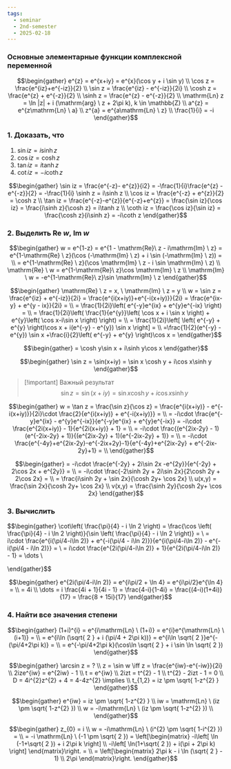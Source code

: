 ```yaml
---
tags:
  - seminar
  - 2nd-semester
  - 2025-02-18
---
```


### Основные элементарные функции комплексной переменной



$$\begin{gather}
e^{z} = e^{x+iy} = e^{x}(\cos y + i \sin y) \\
\cos z = \frac{e^{iz}+e^{-iz}}{2} \\
\sin z = \frac{e^{iz} - e^{-iz}}{2i} \\
\cosh z = \frac{e^{z} + e^{-z}}{2} \\
\sinh z = \frac{e^{z} - e^{-z}}{2} \\
\mathrm{Ln} z  = \ln |z| + i (\mathrm{arg} \ z + 2\pi k), k \in \mathbb{Z} \\
a^{z} = e^{z\mathrm{Ln} \ a} \\
z^{a} = e^{a\mathrm{Ln} \ z} \\
\frac{1}{i} = -i
\end{gather}$$

### 1. Доказать, что 

1. $\sin iz = i\sinh z$
2. $\cos iz = \cosh z$
3. $\tan iz = i\tanh z$
4. $\cot iz = -i\coth z$

$$\begin{gather}
\sin iz = \frac{e^{-z}- e^{z}}{i2} = -\frac{1}{i}\frac{e^{z} - e^{-z}}{2} = -\frac{1}{i} \sinh z = i\sinh z \\
\cos iz = \frac{e^{-z} + e^{z}}{2} = \cosh z \\
\tan iz = \frac{e^{-z}-e^{z}}{e^{-z}+e^{z}} = \frac{\sin iz}{\cos iz} = \frac{i\sinh z}{\cosh z} = i\tanh z \\
\coth iz = \frac{\cos iz}{\sin iz} = \frac{\cosh z}{i\sinh z} = -i\coth z
\end{gather}$$

### 2. Выделить $\mathrm{Re} \ w, \ \mathrm{Im} \ w$

$$\begin{gather}
w = e^{1-z} = e^{1 - \mathrm{Re}\ z - i\mathrm{Im} \ z} = e^{1-\mathrm{Re} \ z}(\cos (-\mathrm{Im} \ z) + i \sin (-\mathrm{Im} \ z)) = \\
= e^{1-\mathrm{Re} \ z}(\cos \mathrm{Im} \ z - i \sin \mathrm{Im} \ z) \\
\mathrm{Re} \ w = e^{1-\mathrm{Re}\ z}\cos \mathrm{Im} \ z \\
\mathrm{Im} \ w = -e^{1-\mathrm{Re}\ z}\sin \mathrm{Im} \ z
\end{gather}$$

$$\begin{gather}
\mathrm{Re} \ z = x, \ \mathrm{Im} \ z = y \\
w = \sin z = \frac{e^{iz} + e^{-iz}}{2i} = \frac{e^{i(x+iy)}+e^{-i(x+iy)}}{2i} = \frac{e^{ix-y} + e^{y - ix}}{2i} = \\
= \frac{1}{2i}\left( e^{-y}e^{ix} + e^{y}e^{-ix} \right) = \\
= \frac{1}{2i}\left( \frac{1}{e^{y}}\left( \cos x + i \sin x \right) + e^{y}\left( \cos x-i\sin x \right) \right) = \\
= \frac{1}{2i}\left[ \left( e^{-y} + e^{y} \right)\cos x + i(e^{-y} - e^{y}) \sin x \right] = \\
=\frac{1}{2}(e^{-y} - e^{y}) \sin x +\frac{i}{2}\left( e^{-y} + e^{y} \right)\cos x =
\end{gather}$$

$$\begin{gather}
= \cosh y\sin x + i\sinh y\cos x
\end{gather}$$

$$\begin{gather}
\sin z = \sin(x+iy) = \sin x \cosh y + i\cos x\sinh y
\end{gather}$$

> [!important] Важный результат
> $$\sin z = \sin(x+iy) = \sin x \cosh y + i\cos x\sinh y$$

$$\begin{gather}
w = \tan z = \frac{\sin z}{\cos z} = \frac{e^{i(x+iy)} - e^{-i(x+iy)}}{2i}\cdot \frac{2}{e^{i(x+iy)} + e^{-i(x+iy)}} = \\
= -i\cdot \frac{e^{-y}e^{ix} - e^{y}e^{-ix}}{e^{-y}e^{ix} + e^{y}e^{-ix}} = -i\cdot \frac{e^{2i(x+iy)} - 1}{e^{2i(x+iy)} + 1} = \\
= -i\cdot \frac{(e^{2ix-2y} - 1)(e^{-2ix-2y} + 1)}{(e^{2ix-2y} + 1)(e^{-2ix-2y} + 1)} = \\
= -i\cdot \frac{e^{-4y}+e^{2ix-2y}-e^{-2ix+2y}-1}{e^{-4y}+e^{2ix-2y} + e^{-2ix-2y}+1} = \\
\end{gather}$$

$$\begin{gather}
= -i\cdot \frac{e^{-2y} + 2i\sin 2x -e^{2y}}{e^{-2y} + 2\cos 2x + e^{2y}} = \\
= -i\cdot \frac{-2\sinh 2y + 2i\sin 2x}{2\cosh 2y + 2\cos 2x} = \\
= \frac{i\sinh 2y + \sin 2x}{\cosh 2y+ \cos 2x} \\
u(x,y) = \frac{\sin 2x}{\cosh 2y+ \cos 2x} \\
v(x,y) = \frac{\sinh 2y}{\cosh 2y+ \cos 2x}
\end{gather}$$

### 3. Вычислить

$$\begin{gather}
\cot\left(  \frac{\pi}{4} - i \ln 2 \right) = \frac{\cos \left( \frac{\pi}{4} - i \ln 2 \right)}{\sin \left( \frac{\pi}{4} - i \ln 2 \right)} = \\
= i\cdot \frac{e^{i(\pi/4-i\ln 2)} + e^{-i(\pi/4 - i\ln 2)}}{e^{i(\pi/4-i\ln 2)} - e^{-i(\pi/4 - i\ln 2)}} = \\
= i\cdot \frac{e^{2i(\pi/4-i\ln 2)} + 1}{e^{2i(\pi/4-i\ln 2)} - 1} = \dots \\

\end{gather}$$

$$\begin{gather}
e^{2i(\pi/4-i\ln 2)} = e^{i\pi/2 + \ln 4} = e^{i\pi/2}e^{\ln 4} = \\
= 4i \\
\dots = i \frac{4i + 1}{4i - 1} = \frac{4-i}{1-4i} = \frac{(4-i)(1+4i)}{17} = \frac{8 + 15i}{17}
\end{gather}$$

### 4. Найти все значения степени

$$\begin{gather}
(1+i)^{i} = e^{i\mathrm{Ln} \ (1+i)} = e^{i}e^{\mathrm{Ln} \ (i+1)} = \\
= e^{i\ln (\sqrt{ 2 } + i (\pi/4 + 2\pi k))} = e^{i\ln \sqrt{ 2 }}e^{-(\pi/4+2\pi k)} = \\
= e^{-\pi/4+2\pi k}(\cos\ln \sqrt{ 2 } + i \sin \ln \sqrt{ 2 })
\end{gather}$$

$$\begin{gather}
\arcsin z = ? \\
z = \sin w \iff z = \frac{e^{iw}-e^{-iw}}{2i} \\
2ize^{iw} = e^{2iw} - 1 \\
t = e^{iw} \\
2izt = t^{2} - 1 \\
t^{2} - 2izt - 1 = 0 \\
D = 4i^{2}z^{2} + 4 = 4-4z^{2} \implies \\
t_{1,2} = iz \pm \sqrt{ 1-z^{2} }
\end{gather}$$

$$\begin{gather}
e^{iw} = iz \pm \sqrt{ 1-z^{2} } \\
iw = \mathrm{Ln} \ (iz \pm \sqrt{ 1-z^{2} }) \\
w = -i\mathrm{Ln} \ (iz \pm \sqrt{ 1-z^{2} }) \\
\end{gather}$$

$$\begin{gather}
z_{0} = i \\
w = -i\mathrm{Ln} \ (i^{2} \pm \sqrt{ 1-i^{2} }) = \\
= -i \mathrm{Ln} \ (-1 \pm \sqrt{ 2 }) = \left[\begin{matrix}
-i\left[ \ln (-1+\sqrt{ 2 }) + i 2\pi k \right]  \\
-i\left[ \ln(1+\sqrt{ 2 }) + i(\pi + 2\pi k) \right]
\end{matrix}\right. = \\
= \left[\begin{matrix}
2\pi k - i \ln (\sqrt{ 2 } - 1) \\
2\pi
\end{matrix}\right.
\end{gather}$$